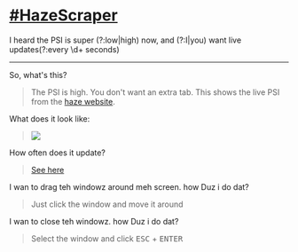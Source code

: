 # [\#HazeScraper](https://twitter.com/hashtag/hazescraper)
I heard the PSI is super (?:low|high) now, and (?:I|you) want live updates(?:every \d+ seconds)


---------

So, what's this?

> The PSI is high. You don't want an extra tab. This shows the live PSI from the [haze website](http://www.haze.gov.sg/haze-updates/psi-readings-over-the-last-24-hours).

What does it look like:

> ![](http://i.imgur.com/orDWGGi.png)

How often does it update?

> [See here](https://github.com/eyeballcode/HazeScraper/blob/master/src/Main.java#L106)

I wan to drag teh windowz around meh screen. how Duz i do dat?

> Just click the window and move it around

I wan to close teh windowz. how Duz i do dat?

> Select the window and click <kbd>ESC</kbd> + <kbd>ENTER</kbd>

